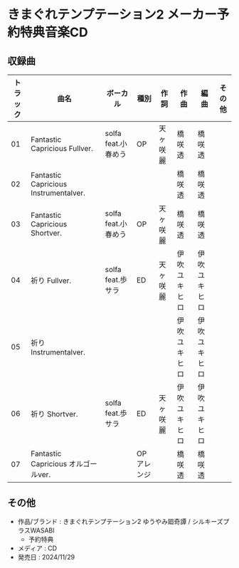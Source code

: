 # きまぐれテンプテーション2 メーカー予約特典音楽CD

## 収録曲

| トラック | 曲名 | ボーカル | 種別 | 作詞 | 作曲 | 編曲 | その他 |
|---|---|---|---|---|---|---|---|
| 01 | Fantastic Capricious Fullver. | solfa feat.小春めう | OP | 天ヶ咲麗 | 橋咲透 | 橋咲透 | |
| 02 | Fantastic Capricious Instrumentalver. | |  |  | 橋咲透 | 橋咲透 | |
| 03 | Fantastic Capricious Shortver. | solfa feat.小春めう | OP | 天ヶ咲麗 | 橋咲透 | 橋咲透 | |
| 04 | 祈り Fullver. | solfa feat.歩サラ | ED | 天ヶ咲麗 | 伊吹ユキヒロ | 伊吹ユキヒロ | |
| 05 | 祈り Instrumentalver. | | |  | 伊吹ユキヒロ | 伊吹ユキヒロ | |
| 06 | 祈り Shortver. | solfa feat.歩サラ | ED | 天ヶ咲麗 | 伊吹ユキヒロ | 伊吹ユキヒロ | |
| 07 | Fantastic Capricious オルゴールver. | | OPアレンジ |  | 橋咲透 | 橋咲透 |  |

## その他

- 作品/ブランド : きまぐれテンプテーション2 ゆうやみ廻奇譚 / シルキーズプラスWASABI
    - 予約特典
- メディア : CD
- 発売日 : 2024/11/29
